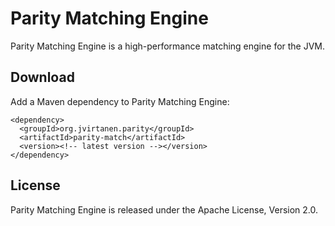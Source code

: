 Parity Matching Engine
======================

Parity Matching Engine is a high-performance matching engine for the JVM.


Download
--------

Add a Maven dependency to Parity Matching Engine:

    <dependency>
      <groupId>org.jvirtanen.parity</groupId>
      <artifactId>parity-match</artifactId>
      <version><!-- latest version --></version>
    </dependency>


License
-------

Parity Matching Engine is released under the Apache License, Version 2.0.
